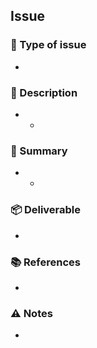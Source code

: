 ## Issue
### 🦠 Type of issue
- 
### 📖 Description
- 
    - 
### 📓 Summary
- 
    - 
### 📦 Deliverable
- 
### 📚 References
- 
### ⚠️ Notes
- 